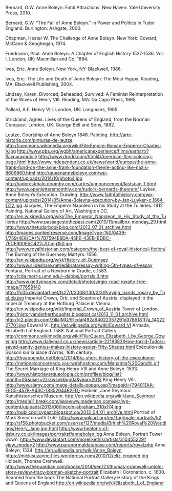 Bernard, G.W.  Anne Boleyn: Fatal Attractions. New Haven: Yale University Press, 2010.

Bernard, G.W.  “The Fall of Anne Boleyn.” In Power and Politics in Tudor 	England.  Burlington: Ashgate, 2000. 

Chapman, Hester W. The Challenge of Anne Boleyn. New York: Coward, McCann & Geoghegan, 1974.

Friedmann, Paul.  Anne Boleyn: A Chapter of English History 1527‐1536. Vol. I.  London, UK: Macmillan and Co, 1884.

Ives, Eric.  Anne Boleyn. New York, NY: Blackwell, 1986.

Ives, Eric.  The Life and Death of Anne Boleyn: The Most Happy. Reading, MA: Blackwell Publishing, 2004.

Lindsey, Karen.  Divorced, Beheaded, Survived: A Feminist Reinterpretation of the Wives of	Henry VIII.  Reading, MA: Da Capo Press, 1995.

Pollard, A.F.  Henry VIII.  London, UK:  Longmans, 1905.

Strickland, Agnes.  Lives of the Queens of England, from the Norman Conquest.  London, UK:  George Bell and Sons, 1882.  

Leutze, Courtship of Anne Boleyn 1846. Painting. http://arte-historia.com/pinturas-de-leutze
http://commons.wikimedia.org/wiki/File:Empire-Roman-Emperor-Charles-V.jpg
http://www.pbs.org/wgbh/americanexperience/films/earhart/?flavour=mobile
http://www.drodd.com/html4/American-flag-coloring-page.html
http://www.independent.co.uk/news/world/europe/the-anne-frank-fund-on-the-anne-frank-foundation-theyre-acting-like-nazis-8609860.html
http://queenanneboleyn.com/wp-content/uploads/2014/10/photo4.jpg
http://jadorestmalo.doomby.com/cartes/announcement/lastscan-1.html
http://www.openlettersmonthly.com/tudors-bernards-theorem/
Luyken, Anne Boleyn’s Execution. Drawing. http://www.faithfulhistory.com/wp-content/uploads/2014/05/Anne-Boleyns-execution-by-Jan-Luyken-c.1664-1712.jpg
Jacques, The Emperor Napoleon in his Study at the Tuileries. 1812 Painting. National Gallery of Art, Washington DC. http://en.wikipedia.org/wiki/The_Emperor_Napoleon_in_His_Study_at_the_Tuileries
http://www.passagestothepast.com/2010/11/mailbox-monday_29.html
http://www.thetudorbookblog.com/2013_07_01_archive.html
http://images.contentreserve.com/ImageType-150/0439-1/759/4E8/DA/%7B7594E8DA-45FE-43EB-BDBC-7ECF900E5C42%7DImg150.jpg
http://www.royalhistorian.com/category/the-best-of-royal-historical-fiction/
The Burning of the Guernsey Martyrs. 1556. http://en.wikipedia.org/wiki/History_of_Guernsey
http://www.slideshare.net/edibrata/essay-writing-5th-types-of-essay
Fontana, Portrait of a Newborn in Cradle, c.1583. http://cda.morris.umn.edu/~dabbsj/portsls.3.htm
http://www.gettyimages.com/detail/photo/virgin-road-royalty-free-image/77659140
http://fc05.deviantart.net/fs27/f/2008/130/2/3/Praying_hands_rosary_by_TheLob.jpg
Imperial Crown, Orb, and Sceptre of Austria, displayed in the Imperial Treasury at the Hofburg Palace in Vienna. http://en.wikipedia.org/wiki/Imperial_Crown_of_Austria
Tower of London. http://historyandotherthoughts.blogspot.ca/2013_11_01_archive.html 
http://c2.plzcdn.com/ZillaIMG/91cdaf492a94022357291d3786181f7a_1402227701.jpg
Edward VI. http://et.wikipedia.org/wiki/Edward_VI
Armada, Elizabeth I of England. 1588. National Portrait Gallery. http://commons.wikimedia.org/wiki/File:Queen_Elizabeth_I_by_George_Gower.jpg
http://www.dailymail.co.uk/news/article-2219383/How-torrid-Tudors-saved-sanity-genius-makes-history-sexier-Fifty-Shades.html
Exécution de Gosson sur la place d'Arras, 16th century. http://theappendix.net/blog/2014/6/a-short-history-of-the-executioner
http://nationalconcernedo.yourwebhosting.com/Mahatma%20Gandhi.gif
The Secret Marriage of King Henry VIII and Anne Boleyn. 1533. http://www.historiayarqueologia.com/profiles/blog/list?month=05&user=2zrzwsqk6qg0a&year=2013
King Henry VIII. http://www.alamy.com/image-details-popup.asp?imageid={794011AA-FEC5-4578-A43C-1835264462FD}
Holbein, Jane Seymour. Kunsthistorisches Museum. http://en.wikipedia.org/wiki/Jane_Seymour
http://media11.break.com/@@www.mademan.com@@/wp-content/uploads/2013/06/lincoln-abraham_310x174.jpg
http://publicpolicypast.blogspot.ca/2013_04_01_archive.html
Portrait of Mark Smeaton with Lute. http://www.wikiart.org/en/Tag/male-portraits/52
http://s158.photobucket.com/user/sef127/media/British%20Royal%20Weddings/Henry_Jane.jpg.html
http://www.heatons-of-tisbury.co.uk/images/portraitsf/annebolen.jpg
Anne Boleyn, Portrait Tower Gown. http://www.deviantart.com/morelikethis/artists/310455229?view_mode=2
http://www.paranormaldatabase.com/reports/royal.php
Anne Boleyn, 1534. http://en.wikipedia.org/wiki/Anne_Boleyn
https://mickisuzanne.files.wordpress.com/2010/12/eliz-cropped.jpg
Holbein, Thomas Cromwell. http://www.theguardian.com/books/2014/sep/21/thomas-cromwell-untold-story-review-tracy-borman-sketchy-portrait
Elizabeth I Coronation. c. 1600. Scanned from the book The National Portrait Gallery History of the Kings and Queens of England http://en.wikipedia.org/wiki/Elizabeth_I_of_England
